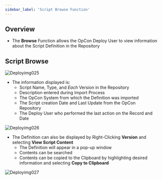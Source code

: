 ```yaml
---
sidebar_label: 'Script Browse Function'
---
```


## Overview

* The **Browse** Function allows the OpCon Deploy User to view information about the Script Definition in the Repository

## Script Browse

![Deployimg025](../static/imgdeploy/Deployimg025.png)

* The information displayed is:
    * Script Name, Type, and _Each_ Version in the Repository
    * Description entered during Import Process
    * The OpCon System from which the Definition was imported
    * The Script creation Date and Last Update from the OpCon Repository
    * The Deploy User who performed the last action on the Record and Date

![Deployimg026](../static/imgdeploy/Deployimg026.png)

* The Definition can also be displayed by Right-Clicking **Version** and selecting **View Script Content** 
    * The Definition will appear in a pop-up window
    * Contents can be searched
    * Contents can be copied to the Clipboard by highlighting desired information and selecting **Copy to Clipboard**

![Deployimg027](../static/imgdeploy/Deployimg027.png)